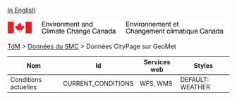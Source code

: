 [In English](geomet-citypage_en.md)

![ECCC logo](../../img_eccc-logo.png)

[TdM](../../readme_fr.md) > [Données du SMC](../readme_fr.md) > Données CityPage sur GeoMet


Nom                  | Id                 | Services web | Styles          
---------------------|--------------------|--------------|-----------------
Conditions actuelles | CURRENT_CONDITIONS | WFS, WMS     | DEFAULT: WEATHER


